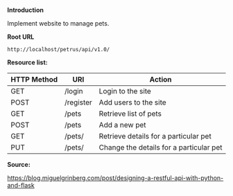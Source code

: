 **Introduction**

Implement website to manage pets.

**Root URL**

```
http://localhost/petrus/api/v1.0/
```

**Resource list:**

HTTP Method | URI | Action
------------|-----|-------
GET | /login | Login to the site
POST | /register | Add users to the site
GET | /pets | Retrieve list of pets
POST | /pets | Add a new pet
GET | /pets/<id> | Retrieve details for a particular pet
PUT | /pets/<id> | Change the details for a particular pet

**Source:**

https://blog.miguelgrinberg.com/post/designing-a-restful-api-with-python-and-flask
